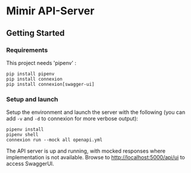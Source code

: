# Mimir API-Server

## Getting Started

### Requirements
This project needs 'pipenv' :
```
pip install pipenv
pip install connexion
pip install connexion[swagger-ui]
```

### Setup and launch
Setup the environment and launch the server with the following (you can add `-v` and `-d` to connexion for more verbose output):
```
pipenv install
pipenv shell
connexion run --mock all openapi.yml
```
The API server is up and running, with mocked responses where implementation is not available. 
Browse to [http://localhost:5000/api/ui](http://localhost:5000/api/ui) to access SwaggerUI.
